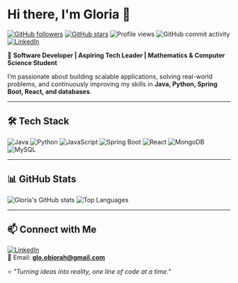 # Hi there, I'm Gloria 👋

[![GitHub followers](https://img.shields.io/github/followers/DevGloriaa?style=social)](https://github.com/DevGloriaa)
[![GitHub stars](https://img.shields.io/github/stars/DevGloriaa?style=social)](https://github.com/DevGloriaa)
![Profile views](https://komarev.com/ghpvc/?username=DevGloriaa&color=blueviolet)
![GitHub commit activity](https://img.shields.io/github/commit-activity/m/DevGloriaa/DevGloriaa)
[![LinkedIn](https://img.shields.io/badge/LinkedIn-Connect-blue)](https://linkedin.com/in/devgloriaa)

🚀 **Software Developer | Aspiring Tech Leader | Mathematics & Computer Science Student**  

I’m passionate about building scalable applications, solving real-world problems, and continuously improving my skills in **Java, Python, Spring Boot, React, and databases**.  

---

## 🛠 Tech Stack  
![Java](https://img.shields.io/badge/Java-ED8B00?style=for-the-badge&logo=java&logoColor=white)
![Python](https://img.shields.io/badge/Python-3776AB?style=for-the-badge&logo=python&logoColor=white)
![JavaScript](https://img.shields.io/badge/JavaScript-F7DF1E?style=for-the-badge&logo=javascript&logoColor=black)
![Spring Boot](https://img.shields.io/badge/Spring_Boot-6DB33F?style=for-the-badge&logo=springboot&logoColor=white)
![React](https://img.shields.io/badge/React-20232A?style=for-the-badge&logo=react&logoColor=61DAFB)
![MongoDB](https://img.shields.io/badge/MongoDB-4EA94B?style=for-the-badge&logo=mongodb&logoColor=white)
![MySQL](https://img.shields.io/badge/MySQL-005C84?style=for-the-badge&logo=mysql&logoColor=white)
 

---

## 📊 GitHub Stats  
![Gloria's GitHub stats](https://github-readme-stats.vercel.app/api?username=DevGloriaa&show_icons=true&theme=radical)
![Top Languages](https://github-readme-stats.vercel.app/api/top-langs/?username=DevGloriaa&layout=compact&theme=radical)

---

## 📫 Connect with Me  
[![LinkedIn](https://img.shields.io/badge/LinkedIn-Connect-blue)](https://linkedin.com/in/devgloriaa)  
📧 Email: **glo.obiorah@gmail.com**  

⭐ *"Turning ideas into reality, one line of code at a time."*
